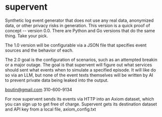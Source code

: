 # supervent

Synthetic log event generator that does not use any real data, anonymized data, or other privacy risks in generation.
This version is a quick proof of concept -- version 0.0. There are Python and Go versions that do the same thing. Take your pick.

The 1.0 version will be configurable via a JSON file that specifies event sources and the behavior of each.

The 2.0 goal is the configuration of scenarios, such as an attempted breakin or a major outage. The goal is that supervent will figure out what services should sent what events when to simulate a specified episode. It will like do so via an LLM, but none of the event texts themselves will be written by AI to prevent private data being leaked into the output.

boutin@gmail.com 310-600-9134

For now supervent sends its events via HTTP into an Axiom dataset, which you can sign up to get free of charge. Supervent gets its destination dataset and API key from a local file, axiom_config.txt
